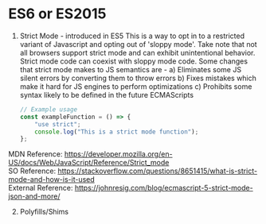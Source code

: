 # ES6 or ES2015

1. Strict Mode - introduced in ES5
   This is a way to opt in to a restricted variant of Javascript and opting out of 'sloppy mode'.
   Take note that not all browsers support strict mode and can exhibit unintentional behavior.
   Strict mode code can coexist with sloppy mode code.
   Some changes that strict mode makes to JS semantics are -
   a) Eliminates some JS silent errors by converting them to throw errors
   b) Fixes mistakes which make it hard for JS engines to perform optimizations
   c) Prohibits some syntax likely to be defined in the future ECMAScripts

    ```javascript
    // Example usage
    const exampleFunction = () => {
        "use strict";
        console.log("This is a strict mode function");
    };
    ```

MDN Reference: https://developer.mozilla.org/en-US/docs/Web/JavaScript/Reference/Strict_mode  
SO Reference: https://stackoverflow.com/questions/8651415/what-is-strict-mode-and-how-is-it-used  
External Reference: https://johnresig.com/blog/ecmascript-5-strict-mode-json-and-more/

2. Polyfills/Shims
